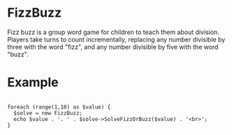 # FizzBuzz
Fizz buzz is a group word game for children to teach them about division. Players take turns to count incrementally, replacing any number divisible by three with the word "fizz", and any number divisible by five with the word "buzz".

# Example

```require 'FizzBuzz.php';

foreach (range(1,10) as $value) {
  $solve = new FizzBuzz;
  echo $value . '. ' . $solve->SolveFizzOrBuzz($value) . '<br>';
}
```
